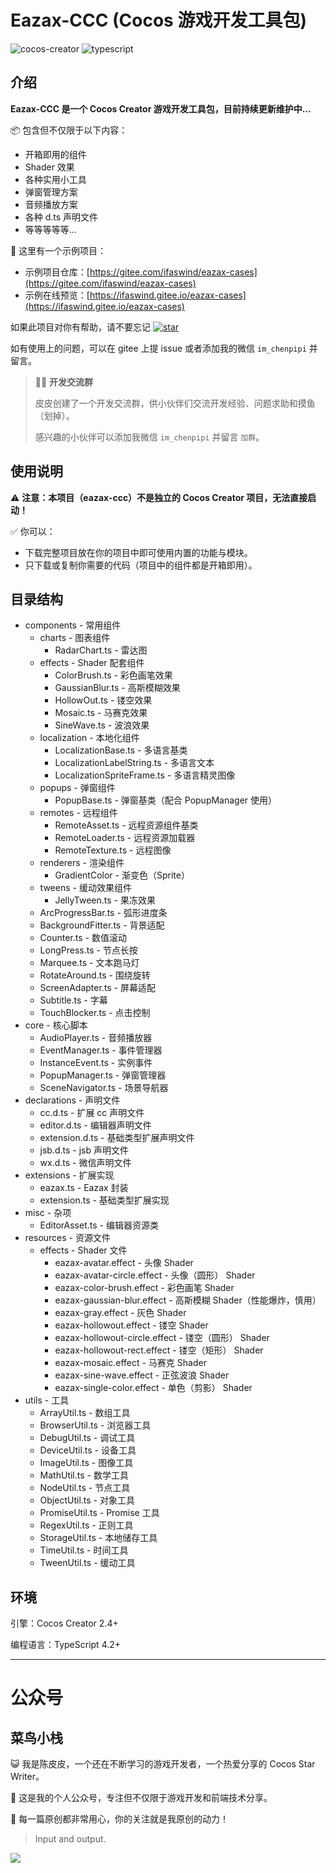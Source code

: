 # Eazax-CCC (Cocos 游戏开发工具包)

![cocos-creator](https://img.shields.io/badge/cocos%20creator-2.4+-blue) ![typescript](https://img.shields.io/badge/typescript-4.2+-blue)

## 介绍

**Eazax-CCC 是一个 Cocos Creator 游戏开发工具包，目前持续更新维护中...**

📦 包含但不仅限于以下内容：

- 开箱即用的组件
- Shader 效果
- 各种实用小工具
- 弹窗管理方案
- 音频播放方案
- 各种 d.ts 声明文件
- 等等等等等...

🌰 这里有一个示例项目：

- 示例项目仓库：[https://gitee.com/ifaswind/eazax-cases](https://gitee.com/ifaswind/eazax-cases)
- 示例在线预览：[https://ifaswind.gitee.io/eazax-cases](https://ifaswind.gitee.io/eazax-cases)

如果此项目对你有帮助，请不要忘记 [![star](https://gitee.com/ifaswind/eazax-ccc/badge/star.svg?theme=dark)](https://gitee.com/ifaswind/eazax-ccc/stargazers)

如有使用上的问题，可以在 gitee 上提 issue 或者添加我的微信 `im_chenpipi` 并留言。

> 👨‍💻 **开发交流群**
> 
> 皮皮创建了一个开发交流群，供小伙伴们交流开发经验、问题求助和摸鱼（划掉）。
> 
> 感兴趣的小伙伴可以添加我微信 `im_chenpipi` 并留言 `加群`。

## 使用说明

⚠️ **注意：本项目（eazax-ccc）不是独立的 Cocos Creator 项目，无法直接启动！**

✅ 你可以：

- 下载完整项目放在你的项目中即可使用内置的功能与模块。
- 只下载或复制你需要的代码（项目中的组件都是开箱即用）。

## 目录结构

- components - 常用组件
  - charts - 图表组件
    - RadarChart.ts - 雷达图
  - effects - Shader 配套组件
    - ColorBrush.ts - 彩色画笔效果
    - GaussianBlur.ts - 高斯模糊效果
    - HollowOut.ts - 镂空效果
    - Mosaic.ts - 马赛克效果
    - SineWave.ts - 波浪效果
  - localization - 本地化组件
    - LocalizationBase.ts - 多语言基类
    - LocalizationLabelString.ts - 多语言文本
    - LocalizationSpriteFrame.ts - 多语言精灵图像
  - popups - 弹窗组件
    - PopupBase.ts - 弹窗基类（配合 PopupManager 使用）
  - remotes - 远程组件
    - RemoteAsset.ts - 远程资源组件基类
    - RemoteLoader.ts - 远程资源加载器
    - RemoteTexture.ts - 远程图像
  - renderers - 渲染组件
    - GradientColor - 渐变色（Sprite）
  - tweens - 缓动效果组件
    - JellyTween.ts - 果冻效果
  - ArcProgressBar.ts - 弧形进度条
  - BackgroundFitter.ts - 背景适配
  - Counter.ts - 数值滚动
  - LongPress.ts - 节点长按
  - Marquee.ts - 文本跑马灯
  - RotateAround.ts - 围绕旋转
  - ScreenAdapter.ts - 屏幕适配
  - Subtitle.ts - 字幕
  - TouchBlocker.ts - 点击控制
- core - 核心脚本
  - AudioPlayer.ts - 音频播放器
  - EventManager.ts - 事件管理器
  - InstanceEvent.ts - 实例事件
  - PopupManager.ts - 弹窗管理器
  - SceneNavigator.ts - 场景导航器
- declarations - 声明文件
  - cc.d.ts - 扩展 cc 声明文件
  - editor.d.ts - 编辑器声明文件
  - extension.d.ts - 基础类型扩展声明文件
  - jsb.d.ts - jsb 声明文件
  - wx.d.ts - 微信声明文件
- extensions - 扩展实现
  - eazax.ts - Eazax 封装
  - extension.ts - 基础类型扩展实现
- misc - 杂项
  - EditorAsset.ts - 编辑器资源类
- resources - 资源文件
  - effects -  Shader 文件
    - eazax-avatar.effect - 头像 Shader
    - eazax-avatar-circle.effect - 头像（圆形） Shader
    - eazax-color-brush.effect - 彩色画笔 Shader
    - eazax-gaussian-blur.effect - 高斯模糊 Shader（性能爆炸，慎用）
    - eazax-gray.effect - 灰色 Shader
    - eazax-hollowout.effect - 镂空 Shader
    - eazax-hollowout-circle.effect - 镂空（圆形） Shader
    - eazax-hollowout-rect.effect - 镂空（矩形） Shader
    - eazax-mosaic.effect - 马赛克 Shader
    - eazax-sine-wave.effect - 正弦波浪 Shader
    - eazax-single-color.effect - 单色（剪影） Shader
- utils - 工具
  - ArrayUtil.ts - 数组工具
  - BrowserUtil.ts - 浏览器工具
  - DebugUtil.ts - 调试工具
  - DeviceUtil.ts - 设备工具
  - ImageUtil.ts - 图像工具
  - MathUtil.ts - 数学工具
  - NodeUtil.ts - 节点工具
  - ObjectUtil.ts - 对象工具
  - PromiseUtil.ts - Promise 工具
  - RegexUtil.ts - 正则工具
  - StorageUtil.ts - 本地储存工具
  - TimeUtil.ts - 时间工具
  - TweenUtil.ts - 缓动工具

## 环境

引擎：Cocos Creator 2.4+

编程语言：TypeScript 4.2+

---

# 公众号

## 菜鸟小栈

😺 我是陈皮皮，一个还在不断学习的游戏开发者，一个热爱分享的 Cocos Star Writer。

🎨 这是我的个人公众号，专注但不仅限于游戏开发和前端技术分享。

💖 每一篇原创都非常用心，你的关注就是我原创的动力！

> Input and output.

![](https://gitee.com/ifaswind/image-storage/raw/master/weixin/official-account.png)
